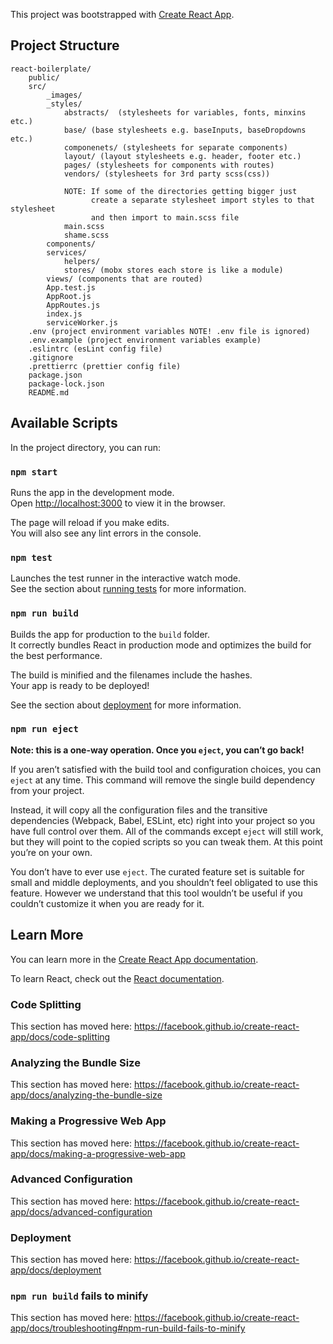 This project was bootstrapped with [Create React App](https://github.com/facebook/create-react-app).


## Project Structure
```$xslt
react-boilerplate/
    public/ 
    src/
        _images/
        _styles/
            abstracts/  (stylesheets for variables, fonts, minxins etc.)
            base/ (base stylesheets e.g. baseInputs, baseDropdowns etc.)
            componenets/ (stylesheets for separate components)
            layout/ (layout stylesheets e.g. header, footer etc.)
            pages/ (stylesheets for components with routes)
            vendors/ (stylesheets for 3rd party scss(css))
            
            NOTE: If some of the directories getting bigger just 
                  create a separate stylesheet import styles to that stylesheet
                  and then import to main.scss file
            main.scss
            shame.scss 
        components/
        services/
            helpers/
            stores/ (mobx stores each store is like a module)
        views/ (components that are routed)
        App.test.js
        AppRoot.js
        AppRoutes.js
        index.js
        serviceWorker.js
    .env (project environment variables NOTE! .env file is ignored)   
    .env.example (project environment variables example)
    .eslintrc (esLint config file)
    .gitignore
    .prettierrc (prettier config file)
    package.json
    package-lock.json
    README.md
```



## Available Scripts

In the project directory, you can run:

### `npm start`

Runs the app in the development mode.<br>
Open [http://localhost:3000](http://localhost:3000) to view it in the browser.

The page will reload if you make edits.<br>
You will also see any lint errors in the console.

### `npm test`

Launches the test runner in the interactive watch mode.<br>
See the section about [running tests](https://facebook.github.io/create-react-app/docs/running-tests) for more information.

### `npm run build`

Builds the app for production to the `build` folder.<br>
It correctly bundles React in production mode and optimizes the build for the best performance.

The build is minified and the filenames include the hashes.<br>
Your app is ready to be deployed!

See the section about [deployment](https://facebook.github.io/create-react-app/docs/deployment) for more information.

### `npm run eject`

**Note: this is a one-way operation. Once you `eject`, you can’t go back!**

If you aren’t satisfied with the build tool and configuration choices, you can `eject` at any time. This command will remove the single build dependency from your project.

Instead, it will copy all the configuration files and the transitive dependencies (Webpack, Babel, ESLint, etc) right into your project so you have full control over them. All of the commands except `eject` will still work, but they will point to the copied scripts so you can tweak them. At this point you’re on your own.

You don’t have to ever use `eject`. The curated feature set is suitable for small and middle deployments, and you shouldn’t feel obligated to use this feature. However we understand that this tool wouldn’t be useful if you couldn’t customize it when you are ready for it.

## Learn More

You can learn more in the [Create React App documentation](https://facebook.github.io/create-react-app/docs/getting-started).

To learn React, check out the [React documentation](https://reactjs.org/).

### Code Splitting

This section has moved here: https://facebook.github.io/create-react-app/docs/code-splitting

### Analyzing the Bundle Size

This section has moved here: https://facebook.github.io/create-react-app/docs/analyzing-the-bundle-size

### Making a Progressive Web App

This section has moved here: https://facebook.github.io/create-react-app/docs/making-a-progressive-web-app

### Advanced Configuration

This section has moved here: https://facebook.github.io/create-react-app/docs/advanced-configuration

### Deployment

This section has moved here: https://facebook.github.io/create-react-app/docs/deployment

### `npm run build` fails to minify

This section has moved here: https://facebook.github.io/create-react-app/docs/troubleshooting#npm-run-build-fails-to-minify
